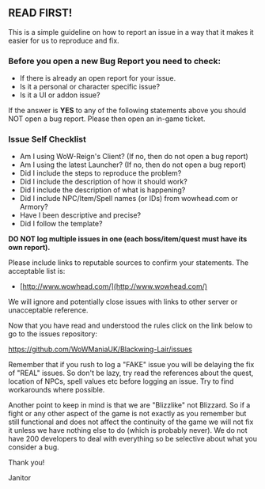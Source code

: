 ## READ FIRST!
This is a simple guideline on how to report an issue in a way that it makes it easier for us to reproduce and fix.

### Before you open a new Bug Report you need to check:
* If there is already an open report for your issue.
* Is it a personal or character specific issue?
* Is it a UI or addon issue?

If the answer is **YES** to any of the following statements above you should NOT open a bug report. Please then open an in-game ticket.

### Issue Self Checklist
* Am I using WoW-Reign's Client? (If no, then do not open a bug report)
* Am I using the latest Launcher? (If no, then do not open a bug report)
* Did I include the steps to reproduce the problem?
* Did I include the description of how it should work?
* Did I include the description of what is happening?
* Did I include NPC/Item/Spell names (or IDs) from wowhead.com or Armory?
* Have I been descriptive and precise?
* Did I follow the template?

**DO NOT log multiple issues in one (each boss/item/quest must have its own report).**

Please include links to reputable sources to confirm your statements. The acceptable list is:

* [http://www.wowhead.com/](http://www.wowhead.com/)

We will ignore and potentially close issues with links to other server or unacceptable reference.

Now that you have read and understood the rules click on the link below to go to the issues repository:

https://github.com/WoWManiaUK/Blackwing-Lair/issues

Remember that if you rush to log a "FAKE" issue you will be delaying the fix of "REAL" issues. So don't be lazy, try read the references about the quest, location of NPCs, spell values etc before logging an issue. Try to find workarounds where possible.

Another point to keep in mind is that we are "Blizzlike" not Blizzard. So if a fight or any other aspect of the game is not exactly as you remember but still functional and does not affect the continuity of the game we will not fix it unless we have nothing else to do (which is probably never). We do not have 200 developers to deal with everything so be selective about what you consider a bug.

Thank you!

Janitor

